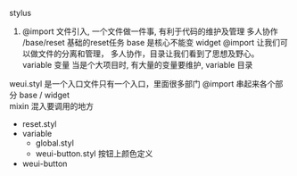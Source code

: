 stylus
1. @import 文件引入, 一个文件做一件事, 有利于代码的维护及管理 多人协作
/base/reset 基础的reset任务
base 是核心不能变  widget
@import 让我们可以做文件的分离和管理， 多人协作，目录让我们看到了思想及野心。
variable 变量 当是个大项目时, 有大量的变量要维护, variable 目录 

weui.styl 是一个入口文件只有一个入口，里面很多部门 @import 串起来各个部分
base / widget  
mixin 混入要调用的地方
- reset.styl
- variable 
  - global.styl
  - weui-button.styl 按钮上颜色定义
- weui-button